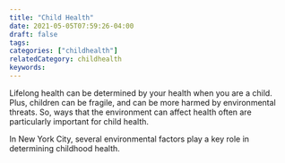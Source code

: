 ```yaml
---
title: "Child Health"
date: 2021-05-05T07:59:26-04:00
draft: false
tags: 
categories: ["childhealth"]
relatedCategory: childhealth
keywords: 
---
```


Lifelong health can be determined by your health when you are a child. Plus, children can be fragile, and can be more harmed by environmental threats. So, ways that the environment can affect health often are particularly important for child health.

In New York City, several environmental factors play a key role in determining childhood health. 
